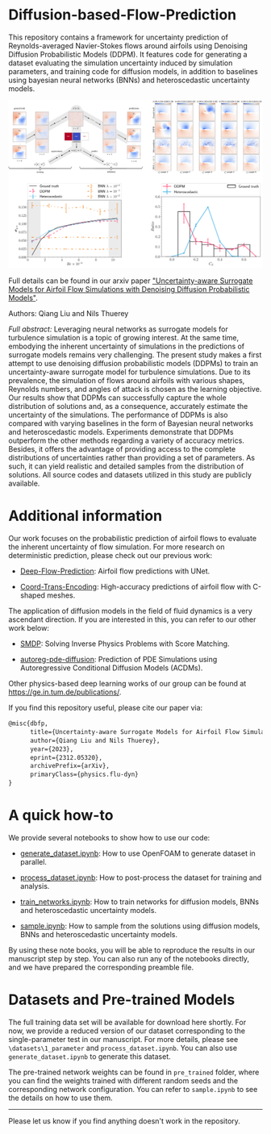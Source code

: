 # Diffusion-based-Flow-Prediction

This repository contains a framework for uncertainty prediction of Reynolds-averaged Navier-Stokes flows around airfoils using Denoising Diffusion Probabilistic Models (DDPM). It features code for generating a dataset evaluating the simulation uncertainty induced by simulation parameters, and training code for diffusion models, in addition to baselines using bayesian neural networks (BNNs) and heteroscedastic uncertainty models.



<img src="./pic.svg" style="zoom: 50%;" />



Full details can be found in our arxiv paper ["Uncertainty-aware Surrogate Models for Airfoil Flow Simulations with Denoising Diffusion Probabilistic Models"](https://arxiv.org/abs/2312.05320).

Authors: Qiang Liu and Nils Thuerey

_Full abstract:_ Leveraging neural networks as surrogate models for turbulence simulation is a topic of growing interest. At the same time, embodying the inherent uncertainty of simulations in the predictions of surrogate models remains very challenging. The present study makes a first attempt to use denoising diffusion probabilistic models (DDPMs) to train an uncertainty-aware surrogate model for turbulence simulations. Due to its prevalence, the simulation of flows around airfoils with various shapes, Reynolds numbers, and angles of attack is chosen as the learning objective. Our results show that DDPMs can successfully capture the whole  distribution of solutions and, as a consequence, accurately estimate the uncertainty of the simulations. The performance of DDPMs is also compared with varying baselines in the form of Bayesian neural networks and heteroscedastic models. Experiments demonstrate that DDPMs outperform the other methods regarding a variety of accuracy metrics. Besides, it offers the advantage of providing access to the complete distributions of uncertainties rather than providing a set of parameters. As such, it can yield realistic and detailed samples from the distribution of solutions. All source codes and datasets utilized in this study are publicly available.  



# Additional information

Our work focuses on the probabilistic prediction of airfoil flows to evaluate the inherent uncertainty of flow simulation. For more research on deterministic prediction, please check out our previous work:

* [Deep-Flow-Prediction](https://github.com/thunil/Deep-Flow-Prediction): Airfoil flow predictions with UNet.

* [Coord-Trans-Encoding](https://github.com/tum-pbs/coord-trans-encoding): High-accuracy predictions of airfoil flow with C-shaped meshes.

The application of diffusion models in the field of fluid dynamics is a very ascendant direction. If you are interested in this, you can refer to our other work below:

* [SMDP](https://github.com/tum-pbs/SMDP): Solving Inverse Physics Problems with Score Matching.

* [autoreg-pde-diffusion](https://github.com/tum-pbs/autoreg-pde-diffusion): Prediction of PDE Simulations using Autoregressive Conditional Diffusion Models (ACDMs).

Other physics-based deep learning works of our group can be found at https://ge.in.tum.de/publications/.

If you find this repository useful, please cite our paper via:

```latex
@misc{dbfp,
      title={Uncertainty-aware Surrogate Models for Airfoil Flow Simulations with Denoising Diffusion Probabilistic Models}, 
      author={Qiang Liu and Nils Thuerey},
      year={2023},
      eprint={2312.05320},
      archivePrefix={arXiv},
      primaryClass={physics.flu-dyn}
}
```

# A quick how-to

We provide several notebooks to show how to use our code:

* [generate_dataset.ipynb](https://github.com/tum-pbs/Diffusion-based-Flow-Prediction/blob/main/generate_dataset.ipynb): How to use OpenFOAM to generate dataset in parallel.

* [process_dataset.ipynb](https://github.com/tum-pbs/Diffusion-based-Flow-Prediction/blob/main/process_dataset.ipynb): How to post-process the dataset for training and analysis.

* [train_networks.ipynb](https://github.com/tum-pbs/Diffusion-based-Flow-Prediction/blob/main/train_networks.ipynb): How to train networks for diffusion models, BNNs and heteroscedastic uncertainty models.

* [sample.ipynb](https://github.com/tum-pbs/Diffusion-based-Flow-Prediction/blob/main/sample.ipynb): How to sample from the solutions using diffusion models, BNNs and heteroscedastic uncertainty models.

By using these note books, you will be able to reproduce the results in our manuscript step by step. You can also run any of the notebooks directly, and we have prepared the corresponding preamble file.

# Datasets and Pre-trained Models

The full training data set will be available for download here shortly. For now, we provide a reduced version of our dataset corresponding to the single-parameter test in our manuscript. For more details, please see `\datasets\1_parameter` and `process_dataset.ipynb`. You can also use `generate_dataset.ipynb` to generate this dataset.

The pre-trained network weights can be found in `pre_trained` folder, where you can find the weights trained with different random seeds and the corresponding network configuration. You can refer to `sample.ipynb` to see the details on how to use them.

------

Please let us know if you find anything doesn't work in the repository.
